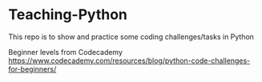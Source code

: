 # Teaching-Python
This repo is to show and practice some coding challenges/tasks in Python

Beginner levels from Codecademy
https://www.codecademy.com/resources/blog/python-code-challenges-for-beginners/